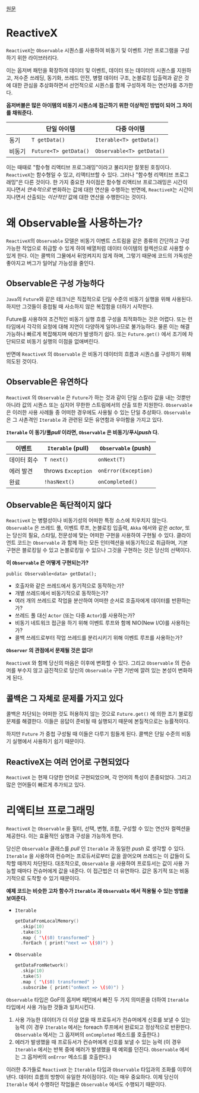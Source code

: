 [원문](http://reactivex.io/intro.html)

# ReactiveX

`ReactiveX`는 `Observable` 시퀀스를 사용하여 비동기 및 이벤트 기반 프로그램을 구성하기 위한 라이브러리다.

이는 옵저버 패턴을 확장하여 데이터 및 이벤트, 데이터 또는 데이터의 시퀀스를 지원하고, 저수준 쓰레딩, 동기화, 쓰레드 안전, 병렬 데이터 구조, 논블로킹 입출력과 같은 것에 대한 관심을 추상화하면서 선언적으로 시퀀스를 함께 구성하게 하는 연산자를 추가한다.

**옵저버블은 많은 아이템의 비동기 시퀀스에 접근하기 위한 이상적인 방법이 되어 그 차이를 채워준다.**

|        | 단일 아이템           | 다중 아이템               |
| ------ | --------------------- | ------------------------- |
| 동기   | `T getData()`         | `Iterable<T> getData()`   |
| 비동기 | `Future<T> getData()` | `Observable<T> getData()` |

이는 때때로 "함수형 리액티브 프로그래밍"이라고 불리지만 잘못된 호칭이다. `ReactiveX`는 함수형일 수 있고, 리액티브할 수 있다. 그러나 "함수형 리액티브 프로그래밍"은 다른 것이다. 한 가지 중요한 차이점은 함수형 리액티브 프로그래밍은 시간이 지나면서 *연속적으로* 변화하는 값에 대한 연산을 수행하는 반면에, `ReactiveX`는 시간이 지나면서 산출되는 *이산적인* 값에 대한 연산을 수행한다는 것이다.

# 왜 Observable을 사용하는가?

`ReactiveX`의 `Observable` 모델은 비동기 이벤트 스트림을 같은 종류의 간단하고 구성 가능한 작업으로 취급할 수 있게 하여 배열처럼 데이터 아이템의 컬렉션으로 사용할 수 있게 한다. 이는 콜백의 그물에서 뒤엉켜지지 않게 하며, 그렇기 때문에 코드의 가독성은 좋아지고 버그가 일어날 가능성을 줄인다.

## Observable은 구성 가능하다

`Java`의 `Future`와 같은 테크닉은 직접적으로 단일 수준의 비동기 실행을 위해 사용된다. 하지만 그것들이 중첩될 때 사소하지 않은 복잡함을 더하기 시작한다.

Future를 사용하여 조건적인 비동기 실행 흐름 구성을 최적화하는 것은 어렵다. 또는 런타임에서 각각의 요청에 대해 지연이 다양하게 일어나므로 불가능하다. 물론 이는 해결 가능하나 빠르게 복잡해지며 에러가 발생하기 쉽다. 또는 `Future.get()` 에서 조기에 차단되므로 비동기 실행의 이점을 없애버린다.

반면에 `ReactiveX` 의 `Observable` 은 비동기 데이터의 흐름과 시퀀스를 구성하기 위해 의도된 것이다.

## Observable은 유연하다

`ReactiveX` 의 `Observable` 은 `Future`가 하는 것과 같이 단일 스칼라 값을 내는 것뿐만 아니라 값의 시퀀스 또는 심지어 무한한 스트림에서의 산출 또한 지원한다. `Observable` 은 이러한 사용 사례들 중 어떠한 경우에도 사용될 수 있는 단일 추상화다. `Observable` 은 그 사촌격인 `Iterable` 과 관련된 모든 유연함과 우아함을 가지고 있다.

 **`Iterable` 이 동기/풀*pull* 이라면, `Observable` 은 비동기/푸시*push* 다.**

| 이벤트      | `Iterable` (pull)  | `Observable` (push)  |
| ----------- | ------------------ | -------------------- |
| 데이터 회수 | `T next()`         | `onNext(T)`          |
| 에러 발견   | throws `Exception` | `onError(Exception)` |
| 완료        | `!hasNext()`       | `onCompleted()`      |

## Observable은 독단적이지 않다

`ReactiveX` 는 병렬성이나 비동기성의 어떠한 특정 소스에 치우치지 않는다. `Observable` 은 쓰레드 풀, 이벤트 루프, 논블로킹 입출력, `Akka` 에서와 같은 *actor*, 또는 당신의 필요, 스타일, 전문성에 맞는 어떠한 구현을 사용하여 구현될 수 있다. 클라이언트 코드는 `Observable` 과 함께 하는 모든 인터렉션을 비동기적으로 취급하며, 기본 구현은 블로킹일 수 있고 논블로킹일 수 있으나 그것을 구현하는 것은 당신의 선택이다.

**이 `Observable` 은 어떻게 구현되는가?**

`public Observable<data> getData();`

- 호출자와 같은 쓰레드에서 동기적으로 동작하는가?
- 개별 쓰레드에서 비동기적으로 동작하는가?
- 여러 개의 쓰레드로 작업을 분산하여 어떠한 순서로 호출자에게 데이터를 반환하는가?
- 쓰레드 풀 대신 `Actor` (또는 다중 `Actor`)를 사용하는가?
- 비동기 네트워크 접근을 하기 위해 이벤트 루프와 함께 NIO(New I/O)를 사용하는가?
- 콜백 쓰레드로부터 작업 쓰레드를 분리시키기 위해 이벤트 루프를 사용하는가?

**`Observer` 의 관점에서 문제될 것은 없다!**

`ReactiveX` 와 함께 당신의 마음은 이후에 변화할 수 있다. 그리고 `Observable` 의 컨슈머를 부수지 않고 급진적으로 당신의 `Observable` 구현 기반에 깔려 있는 본성이 변화하게 된다.

## 콜백은 그 자체로 문제를 가지고 있다

콜백은 차단되는 어떠한 것도 허용하지 않는 것으로 `Future.get()` 에 의한 조기 블로킹 문제를 해결한다. 이들은 응답이 준비될 때 실행되기 때문에 본질적으로는 능률적이다.

하지만 `Future` 가 중첩 구성될 때 이들은 다루기 힘들게 된다. 콜백은 단일 수준의 비동기 실행에서 사용하기 쉽기 때문이다.

## ReactiveX는 여러 언어로 구현되었다

`ReactiveX` 는 현재 다양한 언어로 구현되었으며, 각 언어의 특성이 존중되었다. 그리고 많은 언어들이 빠르게 추가되고 있다.

# 리액티브 프로그래밍

`ReactiveX` 는 `Observable` 을 필터, 선택, 변형, 조합, 구성할 수 있는 연산자 컬렉션을 제공한다. 이는 효율적인 실행과 구성을 가능하게 한다.

당신은 `Observable` 클래스를 *pull* 인 `Iterable` 과 동일한 *push* 로 생각할 수 있다. `Iterable` 을 사용하여 컨슈머는 프로듀서로부터 값을 끌어오며 쓰레드는 이 값들이 도착할 때까지 차단된다. 대조적으로, `Observable` 을 사용하여 프로듀서는 값이 사용 가능할 때마다 컨슈머에게 값을 내준다. 이 접근법은 더 유연하다. 값은 동기적 또는 비동기적으로 도착할 수 있기 때문이다.

**예제 코드는 비슷한 고차 함수가 `Iterable` 과 `Observable` 에서 적용될 수 있는 방법을 보여준다.**

- `Iterable`

  ```swift
  getDataFromLocalMemory()
  	.skip(10)
  	.take(5)
  	.map { "\($0) transformed" }
  	.forEach { print("next => \($0)") }
  ```

- `Observable`

  ```swift
  getDataFromNetwork()
  	.skip(10)
  	.take(5)
  	.map { "\($0) transformed" }
  	.subscribe { print("onNext => \($0)") }
  ```

`Observable` 타입은 GoF의 옵저버 패턴에서 빠진 두 가지 의미론을 더하여 `Iterable` 타입에서 사용 가능한 것들과 일치시킨다.

1. 사용 가능한 데이터가 더 이상 없을 때 프로듀서가 컨슈머에게 신호를 보낼 수 있는 능력 (이 경우 `Iterable` 에서는 foreach 루프에서 완료되고 정상적으로 반환한다. `Observable` 에서는 그 옵저버의 `onCompleted` 메소드를 호출한다.)
2. 에러가 발생했을 때 프로듀서가 컨슈머에게 신호를 보낼 수 있는 능력 (이 경우 `Iterable` 에서는 반복 중에 에러가 발생했을 때 예외를 던진다. `Observable` 에서는 그 옵저버의 `onError` 메소드를 호출한다.)

이러한 추가들로 `ReactiveX` 는 `Iterable` 타입과 `Observable` 타입과의 조화를 이루어낸다. 데이터 흐름의 방향이 유일한 차이점이다. 이는 매우 중요하다. 이제 당신이 `Iterable` 에서 수행하던 작업들은 `Observable` 에서도 수행되기 때문이다.